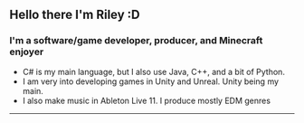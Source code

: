## Hello there I'm Riley :D

### I'm a software/game developer, producer, and Minecraft enjoyer
- C# is my main language, but I also use Java, C++, and a bit of Python.
- I am very into developing games in Unity and Unreal. Unity being my main.
- I also make music in Ableton Live 11. I produce mostly EDM genres

---
